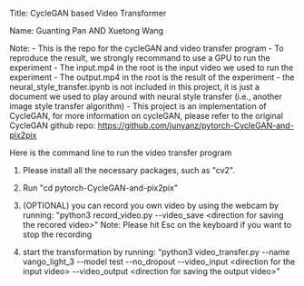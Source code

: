 Title: CycleGAN based Video Transformer

Name:   Guanting Pan AND
        Xuetong Wang

Note:   - This is the repo for the cycleGAN and video transfer program
        - To reproduce the result, we strongly recommand to use a GPU  to run the experiment
        - The input.mp4 in the root is the input video we used to run the experiment
        - The output.mp4 in the root is the result of the experiment
        - the neural_style_transfer.ipynb is not included in this project, it is just a document we used to play around with neural style transfer (i.e., another image style transfer algorithm)
        - This project is an implementation of CycleGAN, for more information on cycleGAN, please refer to the original CycleGAN github repo: https://github.com/junyanz/pytorch-CycleGAN-and-pix2pix

Here is the command line to run the video transfer program

1. Please install all the necessary packages, such as "cv2".

2. Run "cd pytorch-CycleGAN-and-pix2pix"

2. (OPTIONAL) you can record you own video by using the webcam by running:
    "python3 record_video.py --video_save \<direction for saving the recored video\>"
    Note: Please hit Esc on the keyboard if you want to stop the recording

3. start the transformation by running:
    "python3 video_transfer.py --name vango_light_3 --model test --no_dropout --video_input \<direction for the input video\> --video_output \<direction for saving the output video\>"
